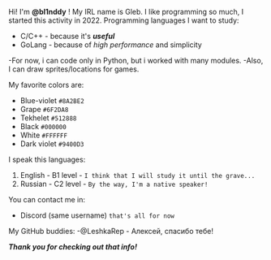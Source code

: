 Hi! I'm **@bl1nddy** ! My IRL name is Gleb. I like programming so much, I started this activity in 2022. 
Programming languages I want to study:
  - C/C++ - because it's ***useful***
  - GoLang - because of *high performance* and simplicity

-For now, i can code only in Python, but i worked with many modules.
-Also, I can draw sprites/locations for games. 

My favorite colors are:
  - Blue-violet `#8A2BE2`
  - Grape `#6F2DA8`
  - Tekhelet `#512888`
  - Black `#000000`
  - White `#FFFFFF`
  - Dark violet `#9400D3`

I speak this languages:
  1) English - B1 level - `I think that I will study it until the grave...`
  2) Russian - C2 level - `By the way, I'm a native speaker!`

You can contact me in:
  - Discord (same username) `that's all for now`

My GitHub buddies:
  -@LeshkaRep - Алексей, спасибо тебе!

***Thank you for checking out that info!***
